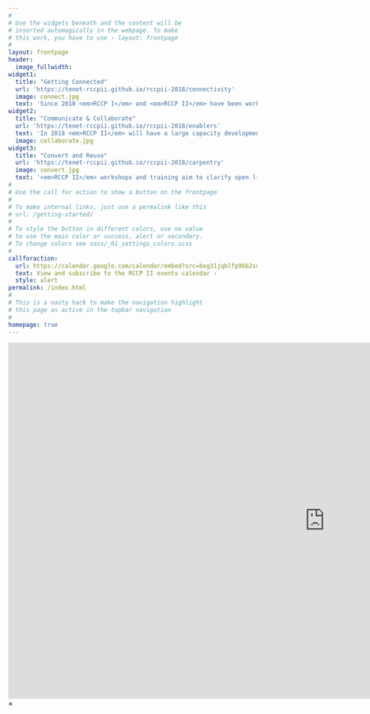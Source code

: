 ```yaml
---
#
# Use the widgets beneath and the content will be
# inserted automagically in the webpage. To make
# this work, you have to use › layout: frontpage
#
layout: frontpage
header:
  image_fullwidth: 
widget1:
  title: "Getting Connected"
  url: 'https://tenet-rccpii.github.io/rccpii-2018/connectivity'
  image: connect.jpg
  text: 'Since 2010 <em>RCCP I</em> and <em>RCCP II</em> have been working with stakeholders to bring Internet connectivity to various higher education and research sites around South Africa. The project is a collaboration between DHET, USAF, TENET, and others.'
widget2:
  title: "Communicate & Collaborate"
  url: 'https://tenet-rccpii.github.io/rccpii-2018/enablers'
  text: 'In 2018 <em>RCCP II</em> will have a large capacity development component. Researchers, students, as well as IT and Library staff will have an opportunity to meet in person and virtually to learn about new concepts and tools applicable to their work in modern day academia and beyond.'
  image: collaborate.jpg
widget3:
  title: "Convert and Reuse"
  url: 'https://tenet-rccpii.github.io/rccpii-2018/carpentry'
  image: convert.jpg
  text: '<em>RCCP II</em> workshops and training aim to clarify open licences and encourage the re-use of openly shared data, software, scripts, images, training materials and more.'
#
# Use the call for action to show a button on the frontpage
#
# To make internal links, just use a permalink like this
# url: /getting-started/
#
# To style the button in different colors, use no value
# to use the main color or success, alert or secondary.
# To change colors see sass/_01_settings_colors.scss
#
callforaction:
  url: https://calendar.google.com/calendar/embed?src=beg31jqblfp9bb2sd8eba2fpgs%40group.calendar.google.com&ctz=Africa%2FJohannesburg
  text: View and subscribe to the RCCP II events calendar ›
  style: alert
permalink: /index.html
#
# This is a nasty hack to make the navigation highlight
# this page as active in the topbar navigation
#
homepage: true
---
```


<div id="videoModal" class="reveal-modal large" data-reveal="">
  <div class="flex-video widescreen vimeo" style="display: block;">
    <iframe width="1280" height="720" src="https://www.youtube.com/embed/3b5zCFSmVvU" frameborder="0" allowfullscreen></iframe>
  </div>
  <a class="close-reveal-modal">&#215;</a>
</div>
